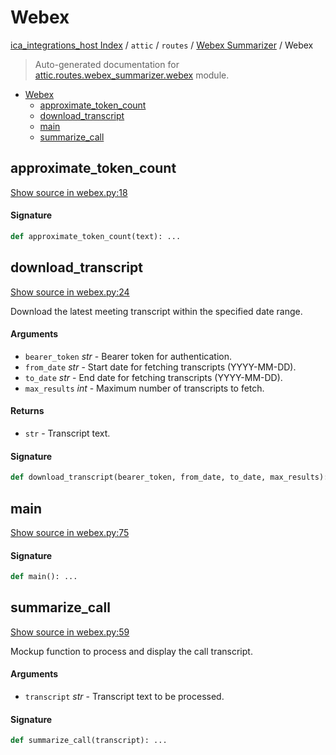 # Webex

[ica_integrations_host Index](../../../README.md#ica_integrations_host-index) / `attic` / `routes` / [Webex Summarizer](./index.md#webex-summarizer) / Webex

> Auto-generated documentation for [attic.routes.webex_summarizer.webex](https://github.com/destiny/ica_integrations_host/blob/main/attic/routes/webex_summarizer/webex.py) module.

- [Webex](#webex)
  - [approximate_token_count](#approximate_token_count)
  - [download_transcript](#download_transcript)
  - [main](#main)
  - [summarize_call](#summarize_call)

## approximate_token_count

[Show source in webex.py:18](https://github.com/destiny/ica_integrations_host/blob/main/attic/routes/webex_summarizer/webex.py#L18)

#### Signature

```python
def approximate_token_count(text): ...
```



## download_transcript

[Show source in webex.py:24](https://github.com/destiny/ica_integrations_host/blob/main/attic/routes/webex_summarizer/webex.py#L24)

Download the latest meeting transcript within the specified date range.

#### Arguments

- `bearer_token` *str* - Bearer token for authentication.
- `from_date` *str* - Start date for fetching transcripts (YYYY-MM-DD).
- `to_date` *str* - End date for fetching transcripts (YYYY-MM-DD).
- `max_results` *int* - Maximum number of transcripts to fetch.

#### Returns

- `str` - Transcript text.

#### Signature

```python
def download_transcript(bearer_token, from_date, to_date, max_results): ...
```



## main

[Show source in webex.py:75](https://github.com/destiny/ica_integrations_host/blob/main/attic/routes/webex_summarizer/webex.py#L75)

#### Signature

```python
def main(): ...
```



## summarize_call

[Show source in webex.py:59](https://github.com/destiny/ica_integrations_host/blob/main/attic/routes/webex_summarizer/webex.py#L59)

Mockup function to process and display the call transcript.

#### Arguments

- `transcript` *str* - Transcript text to be processed.

#### Signature

```python
def summarize_call(transcript): ...
```
